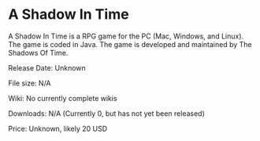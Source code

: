 A Shadow In Time
=============

A Shadow In Time is a RPG game for the PC (Mac, Windows, and Linux). The game is coded in Java. The game is developed and maintained by The Shadows Of Time.

<p>Release Date: Unknown</p>
<p>File size: N/A</p>
<p>Wiki: No currently complete wikis</p>
<p>Downloads: N/A (Currently 0, but has not yet been released)</p>
<p>Price: Unknown, likely 20 USD</p>
